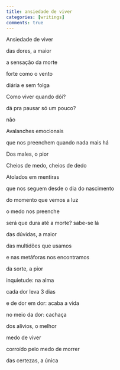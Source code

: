 ```yaml
---
title: ansiedade de viver
categories: [writings]
comments: true
---
```


Ansiedade de viver

das dores, a maior

a sensação da morte

forte como o vento

diária e sem folga

Como viver quando dói?

dá pra pausar só um pouco?

não



Avalanches emocionais

que nos preenchem quando nada mais há

Dos males, o pior

Cheios de medo, cheios de dedo

Atolados em mentiras

que nos seguem desde o dia do nascimento

do momento que vemos a luz

o medo nos preenche

será que dura até a morte?
sabe-se lá

das dúvidas, a maior

das multidões que usamos

e nas metáforas nos encontramos

da sorte, a pior



inquietude: na alma

cada dor leva 3 dias

e de dor em dor: acaba a vida

no meio da  dor: cachaça

dos alívios, o melhor

medo de viver

corroído pelo medo de morrer

das certezas, a única